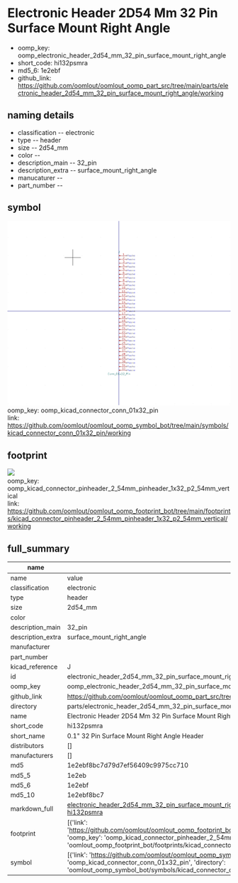 # Electronic Header 2D54 Mm 32 Pin Surface Mount Right Angle

  
* oomp_key: oomp_electronic_header_2d54_mm_32_pin_surface_mount_right_angle 
* short_code: hi132psmra
* md5_6: 1e2ebf  
* github_link: https://github.com/oomlout/oomlout_oomp_part_src/tree/main/parts/electronic_header_2d54_mm_32_pin_surface_mount_right_angle/working  
## naming details
* classification -- electronic
* type -- header
* size -- 2d54_mm
* color -- 
* description_main -- 32_pin
* description_extra -- surface_mount_right_angle
* manucaturer -- 
* part_number -- 



## symbol

![](symbol/0/working/working_600.png)  
oomp_key: oomp_kicad_connector_conn_01x32_pin  
link: https://github.com/oomlout/oomlout_oomp_symbol_bot/tree/main/symbols/kicad_connector_conn_01x32_pin/working  

## footprint

![](footprint/0/working/working_600.png)  
oomp_key: oomp_kicad_connector_pinheader_2_54mm_pinheader_1x32_p2_54mm_vertical  
link: https://github.com/oomlout/oomlout_oomp_footprint_bot/tree/main/footprints/kicad_connector_pinheader_2_54mm_pinheader_1x32_p2_54mm_vertical/working  

## full_summary
| name | value | 
| --- | --- | 
| name | value | 
| classification | electronic | 
| type | header | 
| size | 2d54_mm | 
| color |  | 
| description_main | 32_pin | 
| description_extra | surface_mount_right_angle | 
| manufacturer |  | 
| part_number |  | 
| kicad_reference | J | 
| id | electronic_header_2d54_mm_32_pin_surface_mount_right_angle | 
| oomp_key | oomp_electronic_header_2d54_mm_32_pin_surface_mount_right_angle | 
| github_link | https://github.com/oomlout/oomlout_oomp_part_src/tree/main/parts/electronic_header_2d54_mm_32_pin_surface_mount_right_angle/working | 
| directory | parts/electronic_header_2d54_mm_32_pin_surface_mount_right_angle | 
| name | Electronic Header 2D54 Mm 32 Pin Surface Mount Right Angle | 
| short_code | hi132psmra | 
| short_name | 0.1" 32 Pin Surface Mount Right Angle Header | 
| distributors | [] | 
| manufacturers | [] | 
| md5 | 1e2ebf8bc7d79d7ef56409c9975cc710 | 
| md5_5 | 1e2eb | 
| md5_6 | 1e2ebf | 
| md5_10 | 1e2ebf8bc7 | 
| markdown_full | [electronic_header_2d54_mm_32_pin_surface_mount_right_angle](https://github.com/oomlout/oomlout_oomp_part_src/tree/main/parts/electronic_header_2d54_mm_32_pin_surface_mount_right_angle/working)<br>[hi132psmra](https://github.com/oomlout/oomlout_oomp_part_src/tree/main/parts/electronic_header_2d54_mm_32_pin_surface_mount_right_angle/working)<br> | 
| footprint | [{'link': 'https://github.com/oomlout/oomlout_oomp_footprint_bot/tree/main/foootprntss/kicad_connector_pinheader_2_54mm_pinheader_1x32_p2_54mm_vertical', 'oomp_key': 'oomp_kicad_connector_pinheader_2_54mm_pinheader_1x32_p2_54mm_vertical', 'directory': 'oomlout_oomp_footprint_bot/footprints/kicad_connector_pinheader_2_54mm_pinheader_1x32_p2_54mm_vertical//working/working.kicad_mod'}] | 
| symbol | [{'link': 'https://github.com/oomlout/oomlout_oomp_symbol_bot/tree/main/symbols/kicad_connector_conn_01x32_pin', 'oomp_key': 'oomp_kicad_connector_conn_01x32_pin', 'directory': 'oomlout_oomp_symbol_bot/symbols/kicad_connector_conn_01x32_pin//working/working.kicad_sym'}] | 
